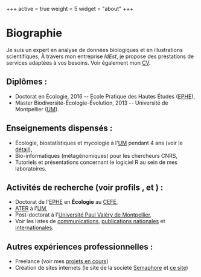 +++
active = true
weight = 5
widget = "about"
+++
# Biographie

Je suis un expert en analyse de données biologiques et en illustrations scientifiques,
À travers mon entreprise _IdEst_, je propose des prestations de services adaptées à vos besoins. 
Voir également mon <a href="/cv">CV</a>.

## Diplômes :
- Doctorat en Écologie, 2016 -- École Pratique des Hautes Études ([EPHE](https://www.ephe.fr/)),
- Master Biodiversité-Écologie-Évolution, 2013 -- Université de Montpellier ([UM](https://www.umontpellier.fr/)).

## Enseignements dispensés :

- Écologie, biostatistiques et mycologie à l'[UM](https://www.umontpellier.fr/) pendant 4 ans (voir le [détail](/cv/#detail_ens)),
- Bio-informatiques (métagénomiques) pour les chercheurs CNRS,
- Tutoriels et présentations concernant le logiciel R au sein de mes laboratoires.

 
<h2> Activités de recherche (voir profils <a itemprop="sameAs" href="https://orcid.org/0000-0003-1088-1182" rel="external">   <i class="ai ai-orcid icon"></i> </a>, <a itemprop="sameAs" href="https://www.researchgate.net/profile/Adrien_Taudiere" rel="external"> <i class="ai ai-researchgate icon"></i> </a> et <a href="https://scholar.google.fr/scholar?hl=fr&as_sdt=0%2C5&q=author%3AAdrien+Taudi%C3%A8re&btnG=&oq="> <i class="ai ai-google-scholar icon"></i> </a>) : </h2>

- Doctorat de l'[EPHE](https://www.ephe.fr/) en **Écologie** au [CEFE](https://www.cefe.cnrs.fr/),
- <abbr title="Attachés Temporaires d'Enseignement et de Recherche" lang="fr">ATER</abbr> à l'[UM](https://www.umontpellier.fr/),
- Post-doctorat à l'[Université Paul Valéry de Montpellier](https://www.univ-montp3.fr/),
- Voir les listes de [communications](/cv/#communications), [publications nationales](/cv/#publication_nat) et [internationales](/cv/#publication_inter).

## Autres expériences professionnelles :

- Freelance (voir mes [projets en cours](#projects))
- Création de sites internets (le site de la société [Semaphore](https://semaphore.fr/acceuil.html) et [ce site](https://adrientaudiere.com))


